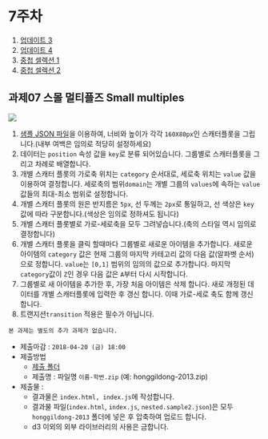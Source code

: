 7주차
===


1. [업데이트 3](./01_update3.md)
2. [업데이트 4](./02_update4.md)
3. [중첩 셀렉션 1](./03_nested.md)
4. [중첩 셀렉션 2](./04_nested2.md)


## 과제07 스몰 멀티플즈 Small multiples

<img style="-webkit-user-select: none" src="https://cloud.githubusercontent.com/assets/253408/19599077/919ed672-97d9-11e6-9a8d-f478d49c7ebe.gif">

1. [샘플 JSON 파일](https://raw.githubusercontent.com/isc-visualization/isc-visualization-2018/master/07/sample/nested.sample2.json)을 이용하여, 너비와 높이가 각각 `160X80px`인 스캐터플롯을 그립니다.(내부 여백은 임의로 적당히 설정하세요)
2. 데이터는 `position` 속성 값을 `key`로 분류 되어있습니다. 그룹별로 스캐터플롯을 그리고 차례로 배열합니다.
3. 개별 스캐터 플롯의 가로축 위치는 `category` 순서대로, 세로축 위치는 `value` 값을 이용하여 결정합니다. 세로축의 범위`domain`는 개별 그룹의 `values`에 속하는 `value`값들의 최대-최소 범위로 설정합니다.
4. 개별 스캐터 플롯의 원은 반지름은 `5px`, 선 두께는 `2px`로 통일하고, 선 색상은 `key`값에 따라 구분합니다.(색상은 임의로 정하셔도 됩니다)
5. 개별 스캐터 플롯별로 가로-세로축을 모두 그려넣습니다.(축의 스타일 역시 임의로 결정합니다)
6. 개별 스캐터 플롯을 클릭 할때마다 그룹별로 새로운 아이템을 추가합니다. 새로운 아이템의 `category` 값은 현재 그룹의 마지막 카테고리 값의 다음 값(알파벳 순서)으로 정합니다. `value`는 `[0,1]` 범위의 임의의 값으로 추가합니다. 마지막 `category`값이 `Z`인 경우 다음 값은 `A`부터 다시 시작합니다.
7. 그룹별로 새 아이템을 추가한 후, 가장 처음 아이템은 삭제 합니다. 새로 개정된 데이터를 개별 스캐터플롯에 입력한 후 갱신 합니다. 이때 가로-세로 축도 함께 갱신 합니다.
8. 트랜지션`transition` 적용은 필수가 아닙니다.


`본 과제는 별도의 추가 과제가 없습니다.`

- 제출마감 : `2018-04-20 (금) 18:00`
- 제출방법
  - [제출 폴더](https://www.dropbox.com/request/fupvjqASKKFmX9PNU8No)
  - 제출명 : 파일명 `이름-학번.zip` (예: honggildong-2013.zip)
 - 제출물 :
   - 결과물은 `index.html, index.js`에 작성합니다.
   - 결과물 파일(`index.html`, `index.js`, `nested.sample2.json`)은 모두 `honggildong-2013` 폴더에 넣은 후 압축하여 업로드 합니다.
   - d3 이외의 외부 라이브러리의 사용은 금합니다.
